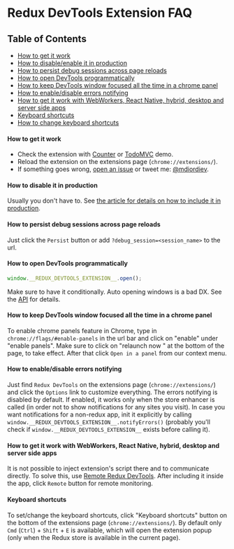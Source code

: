 # Redux DevTools Extension FAQ

## Table of Contents
- [How to get it work](#how-to-get-it-work)
- [How to disable/enable it in production](#how-to-disableenable-it-in-production)
- [How to persist debug sessions across page reloads](#how-to-persist-debug-sessions-across-page-reloads)
- [How to open DevTools programmatically](#how-to-open-devtools-programmatically)
- [How to keep DevTools window focused all the time in a chrome panel](#how-to-open-devtools-programmatically)
- [How to enable/disable errors notifying](#how-to-enabledisable-errors-notifying)
- [How to get it work with WebWorkers, React Native, hybrid, desktop and server side apps](#how-to-get-it-work-with-webworkers-react-native-hybrid-desktop-and-server-side-apps)
- [Keyboard shortcuts](#keyboard-shortcuts)
- [How to change keyboard shortcuts](#how-to-change-keyboard-shortcuts)

#### How to get it work
- Check the extension with [Counter](http://zalmoxisus.github.io/examples/counter/) or [TodoMVC](http://zalmoxisus.github.io/examples/todomvc/) demo.
- Reload the extension on the extensions page (`chrome://extensions/`).
- If something goes wrong, [open an issue](https://github.com/zalmoxisus/redux-devtools-extension/issues) or tweet me: [@mdiordiev](https://twitter.com/mdiordiev).

#### How to disable it in production
Usually you don't have to. See [the article for details on how to include it in production](https://medium.com/@zalmoxis/using-redux-devtools-in-production-4c5b56c5600f). 
#### How to persist debug sessions across page reloads
Just click the `Persist` button or add `?debug_session=<session_name>` to the url.
#### How to open DevTools programmatically
```js
window.__REDUX_DEVTOOLS_EXTENSION__.open();
```
Make sure to have it conditionally. Auto opening windows is a bad DX. See the [API](https://github.com/zalmoxisus/redux-devtools-extension/blob/master/docs/API/Methods.md#open) for details.
#### How to keep DevTools window focused all the time in a chrome panel
To enable chrome panels feature in Chrome, type in `chrome://flags/#enable-panels` in the url bar and click on "enable" under "enable panels". Make sure to click on "relaunch now " at the bottom of the page, to take effect. After that click `Open in a panel` from our context menu.
#### How to enable/disable errors notifying
Just find `Redux DevTools` on the extensions page (`chrome://extensions/`) and click the `Options` link to customize everything. The errors notifying is disabled by default. If enabled, it works only when the store enhancer is called (in order not to show notifications for any sites you visit). In case you want notifications for a non-redux app, init it explicitly by calling `window.__REDUX_DEVTOOLS_EXTENSION__.notifyErrors()` (probably you'll check if `window.__REDUX_DEVTOOLS_EXTENSION__` exists before calling it).
#### How to get it work with WebWorkers, React Native, hybrid, desktop and server side apps
It is not possible to inject extension's script there and to communicate directly. To solve this, use [Remote Redux DevTools](https://github.com/zalmoxisus/remote-redux-devtools). After including it inside the app, click `Remote` button for remote monitoring. 
#### Keyboard shortcuts
To set/change the keyboard shortcuts, click "Keyboard shortcuts" button on the bottom of the extensions page (`chrome://extensions/`). By default only `Cmd` (`Ctrl`) + `Shift` + `E` is available, which will open the extension popup (only when the Redux store is available in the current page).
